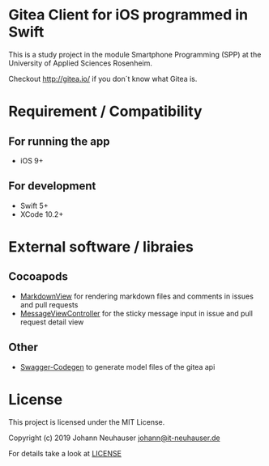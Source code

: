 # Gitea Client for iOS programmed in Swift

This is a study project in the module Smartphone Programming (SPP) at the University of Applied Sciences Rosenheim.

Checkout http://gitea.io/ if you don´t know what Gitea is.

# Requirement / Compatibility

## For running the app
- iOS 9+

## For development
- Swift 5+
- XCode 10.2+

# External software / libraies

## Cocoapods
- [MarkdownView](https://cocoapods.org/pods/MarkdownView) for rendering markdown files and comments in issues and pull requests
- [MessageViewController](https://cocoapods.org/pods/MessageViewController) for the sticky message input in issue and pull request detail view

## Other
- [Swagger-Codegen](https://github.com/swagger-api/swagger-codegen) to generate model files of the gitea api

# License

This project is licensed under the MIT License.

Copyright (c) 2019 Johann Neuhauser <johann@it-neuhauser.de>

For details take a look at [LICENSE](LICENSE)
